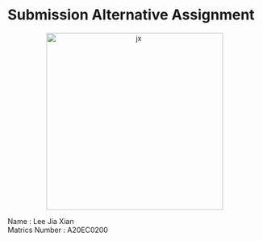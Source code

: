 # Submission Alternative Assignment
<center><img src="" alt="jx" title="jx-photo" height="350" /></center>

<div>
  <p>
    Name : Lee Jia Xian <br>
    Matrics Number : A20EC0200
  </p>
</div>

